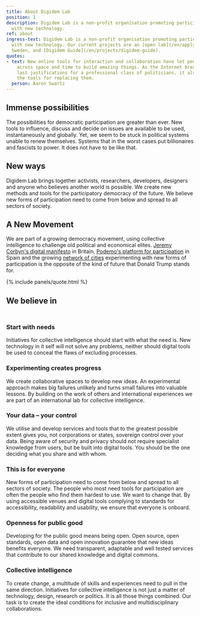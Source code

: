 ```yaml
---
title: About Digidem Lab
position: 1
description: Digidem Lab is a non-profit organisation promoting participatory democracy
  with new technology.
ref: about
ingress-text: Digidem Lab is a non-profit organisation promoting participatory democracy
  with new technology. Our current projects are an [open lab](/en/apply) in Gothenburg,
  Sweden, and [Digidem Guide](/en/projects/digidem-guide).
quotes:
- text: New online tools for interaction and collaboration have let people come together
    across space and time to build amazing things. As the Internet breaks down the
    last justifications for a professional class of politicians, it also builds up
    the tools for replacing them.
  person: Aaron Swartz
---
```


## Immense possibilities
The possibilities for democratic participation are greater than ever. New tools to influence, discuss and decide on issues are available to be used, instantaneously and globally. Yet, we seem to be stuck in political systems unable to renew themselves. Systems that in the worst cases put billionaires and fascists to power. It does not have to be like that.

## New ways
Digidem Lab brings together activists, researchers, developers, designers and anyone who believes another world is possible. We create new methods and tools for the participatory democracy of the future. We believe new forms of participation need to come from below and spread to all sectors of society.

## A New Movement
We are part of a growing democracy movement, using collective intelligence to
challenge old political and economical elites.
[Jeremy Corbyn's digital manifesto](http://www.jeremyforlabour.com/digital_democracy_manifesto) in Britain,  [Podemo's platform for participation](https://plaza.podemos.info/) in Spain and the growing
[network of cities](http://democratic-cities.cc/) experimenting with new forms of participation is the opposite of the kind of future that Donald Trump stands for.

{% include panels/quote.html %}

<h2 id="values" style="float:none;width:auto;margin-bottom:3rem;" class=" text-center display-2"><span class="text-success bg-info">We believe in</span></h2>

### Start with needs
Initiatives for collective intelligence should start with what the need is. New technology in it self will not solve any problems, neither should digital tools be used to conceal the flaws of excluding processes.

### Experimenting creates progress
We create collaborative spaces to develop new ideas. An experimental approach makes big failures unlikely and turns small failures into valuable lessons. By building on the work of others and international experiences we are part of an international lab for collective intelligence.

### Your data – your control
We utilise and develop services and tools that to the greatest possible extent gives you, not corporations or states, sovereign control over your data. Being aware of security and privacy should not require specialist knowledge from users, but be built into digital tools. You should be the one deciding what you share and with whom.

### This is for everyone
New forms of participation need to come from below and spread to all sectors of society. The people who most need tools for participation are often the people who find them hardest to use. We want to change that. By using accessible venues and digital tools complying to standards for accessibility, readability and usability, we ensure that everyone is onboard.

### Openness for public good
Developing for the public good means being open. Open source, open standards, open data and open innovation guarantee that new ideas benefits everyone. We need transparent, adaptable and well tested services that contribute to our shared knowledge and digital commons.

### Collective intelligence
To create change, a multitude of skills and experiences need to pull in the same direction. Initiatives for collective intelligence is not just a matter of technology, design, research or politics. It is all those things combined. Our task is to create the ideal conditions for inclusive and multidisciplinary collaborations.
